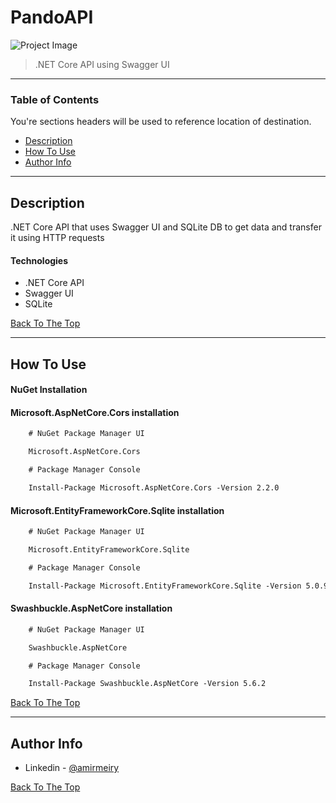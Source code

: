 # PandoAPI

![Project Image](https://media.ttmind.com/Media/tech/article_22_8-8-201810-19-28AM.jpg)

> .NET Core API using Swagger UI

---

### Table of Contents
You're sections headers will be used to reference location of destination.

- [Description](#description)
- [How To Use](#how-to-use)
- [Author Info](#author-info)

---

## Description

.NET Core API that uses Swagger UI and SQLite DB to get data and transfer it using HTTP requests

#### Technologies

- .NET Core API
- Swagger UI
- SQLite

[Back To The Top](#read-me-template)

---

## How To Use

#### NuGet Installation

#### Microsoft.AspNetCore.Cors installation
```html
    # NuGet Package Manager UI

    Microsoft.AspNetCore.Cors

    # Package Manager Console

    Install-Package Microsoft.AspNetCore.Cors -Version 2.2.0
```

#### Microsoft.EntityFrameworkCore.Sqlite installation
```html
    # NuGet Package Manager UI

    Microsoft.EntityFrameworkCore.Sqlite

    # Package Manager Console

    Install-Package Microsoft.EntityFrameworkCore.Sqlite -Version 5.0.9
```

#### Swashbuckle.AspNetCore installation
```html
    # NuGet Package Manager UI

    Swashbuckle.AspNetCore

    # Package Manager Console

    Install-Package Swashbuckle.AspNetCore -Version 5.6.2
```

[Back To The Top](#read-me-template)

---

## Author Info

- Linkedin - [@amirmeiry](https://www.linkedin.com/in/amir-meiry-5aa2abb9/)

[Back To The Top](#read-me-template)
